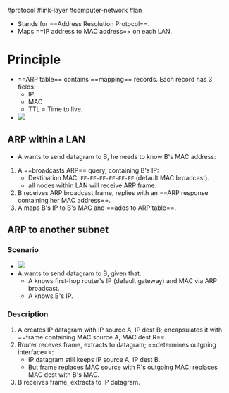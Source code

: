 #protocol  #link-layer #computer-network #lan 

- Stands for ==Address Resolution Protocol==.
- Maps ==IP address to MAC address== on each LAN.

# Principle
- ==ARP table== contains ==mapping== records. Each record has 3 fields:
	- IP.
	- MAC
	- TTL = Time to live.
- ![](Pasted%20image%2020240520154451.png)
## ARP within a LAN
- A wants to send datagram to B, he needs to know B's MAC address:
1. A ==broadcasts ARP== query, containing B's IP:
	- Destination MAC: `FF-FF-FF-FF-FF-FF` (default MAC broadcast).
	- all nodes within LAN will receive ARP frame.
2. B receives ARP broadcast frame, replies with an ==ARP response containing her MAC address==.
3. A maps B's IP to B's MAC and ==adds to ARP table==.
## ARP to another subnet
### Scenario
- ![](Pasted%20image%2020240520161447.png)
- A wants to send datagram to B, given that:
	- A knows first-hop router's IP (default gateway) and MAC via ARP broadcast.
	- A knows B's IP.
### Description
1. A creates IP datagram with IP source A, IP dest B; encapsulates it with ==frame containing MAC source A, MAC dest R==.
2. Router receves frame, extracts to datagram; ==determines outgoing interface==:
	- IP datagram still keeps IP source A, IP dest B.
	- But frame replaces MAC source with R's outgoing MAC; replaces MAC dest with B's MAC.
3. B receives frame, extracts to IP datagram.

